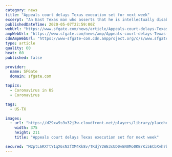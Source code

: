 ```yaml
---
category: news
title: "Appeals court delays Texas execution set for next week"
excerpt: "An East Texas man who asserts that he is intellectually disabled has won a reprieve from his execution scheduled for next week for a 2007 shootout that left two sheriff's officers dead. Randall Wayne Mays was set to receive lethal injection May 13 for the shootings at his Henderson County home."
publishedDateTime: 2020-05-07T22:59:00Z
webUrl: "https://www.sfgate.com/news/article/Appeals-court-delays-Texas-execution-set-for-next-15255143.php"
ampWebUrl: "https://www.sfgate.com/news/amp/Appeals-court-delays-Texas-execution-set-for-next-15255143.php"
cdnAmpWebUrl: "https://www-sfgate-com.cdn.ampproject.org/c/s/www.sfgate.com/news/amp/Appeals-court-delays-Texas-execution-set-for-next-15255143.php"
type: article
quality: 60
heat: 60
published: false

provider:
  name: SFGate
  domain: sfgate.com

topics:
  - Coronavirus in US
  - Coronavirus

tags:
  - US-TX

images:
  - url: "https://d29xw9s9x32j3w.cloudfront.net/players/library/placeholder.png"
    width: 375
    height: 211
    title: "Appeals court delays Texas execution set for next week"

secured: "M2ptL6RXTtY1qX6sN2fXM4Kk8v/TKdjY2WE3sUD0vEN0Mo0KBrKi5ECbXvh7bmQw9R4v8u3raLEXEuEY+8fsX54bpkpL08IwmCD5yT/o+gZmwVqCu1ZSKKft4/jIJqr2ZZj5cXnAAI1y5KegIEKabJquh/lQ1c3NF0ZM0hDanssCB7nFWSvSlsMrMYMmfx/0hd/LabzUFAuOdpmzzp8YU5bJqEc3rrNKC1L15uv4SD+GhwaqMVFpynBEqqEAr4Tvm3T7MpS9rDma3Pk55YqaAfUbk9RAp3rlay/zrzTGa+qz5gIllu8pXsgIa8PBuTWW;GJlElhllphsekrVELHkiJA=="
---
```


